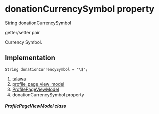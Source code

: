 
<div>

# donationCurrencySymbol property

</div>


[String](https://api.flutter.dev/flutter/dart-core/String-class.html)
donationCurrencySymbol


getter/setter pair




Currency Symbol.



## Implementation

``` language-dart
String donationCurrencySymbol = "\$";
```







1.  [talawa](../../index.html)
2.  [profile_page_view_model](../../view_model_after_auth_view_models_profile_view_models_profile_page_view_model/)
3.  [ProfilePageViewModel](../../view_model_after_auth_view_models_profile_view_models_profile_page_view_model/ProfilePageViewModel-class.html)
4.  donationCurrencySymbol property

##### ProfilePageViewModel class







